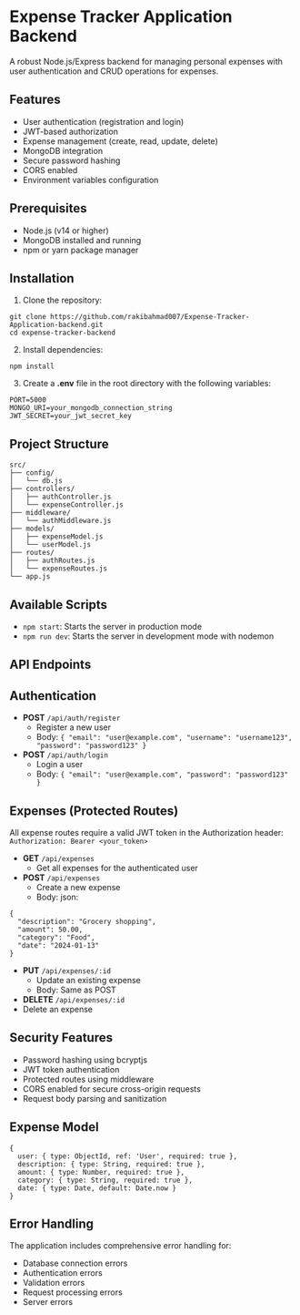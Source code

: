 # Expense Tracker Application Backend
A robust Node.js/Express backend for managing personal expenses with user authentication and CRUD operations for expenses.

## Features
- User authentication (registration and login)
- JWT-based authorization
- Expense management (create, read, update, delete)
- MongoDB integration
- Secure password hashing
- CORS enabled
- Environment variables configuration

## Prerequisites
- Node.js (v14 or higher)
- MongoDB installed and running
- npm or yarn package manager

## Installation
1. Clone the repository:
```
git clone https://github.com/rakibahmad007/Expense-Tracker-Application-backend.git
cd expense-tracker-backend
```
2. Install dependencies:
```
npm install
```
3. Create a **.env** file in the root directory with the following variables:
```
PORT=5000
MONGO_URI=your_mongodb_connection_string
JWT_SECRET=your_jwt_secret_key
```

## Project Structure
```
src/
├── config/
│   └── db.js
├── controllers/
│   ├── authController.js
│   └── expenseController.js
├── middleware/
│   └── authMiddleware.js
├── models/
│   ├── expenseModel.js
│   └── userModel.js
├── routes/
│   ├── authRoutes.js
│   └── expenseRoutes.js
└── app.js
```
## Available Scripts
- ```npm start```: Starts the server in production mode
- ```npm run dev```: Starts the server in development mode with nodemon

## API Endpoints
## Authentication
- **POST** ``` /api/auth/register ```
  - Register a new user
  - Body: ``` { "email": "user@example.com", "username": "username123", "password": "password123" } ```
- **POST** ``` /api/auth/login ```
  - Login a user
  - Body: ``` { "email": "user@example.com", "password": "password123" } ```

## Expenses (Protected Routes)
All expense routes require a valid JWT token in the Authorization header:
``` Authorization: Bearer <your_token> ```
- **GET** ``` /api/expenses ```
  - Get all expenses for the authenticated user
- **POST** ``` /api/expenses ```
  - Create a new expense
  - Body:
      json:
```
{
  "description": "Grocery shopping",
  "amount": 50.00,
  "category": "Food",
  "date": "2024-01-13"
}
```
- **PUT** ``` /api/expenses/:id ```
  - Update an existing expense
  - Body: Same as POST
-  **DELETE**  ``` /api/expenses/:id ```
  - Delete an expense

## Security Features
- Password hashing using bcryptjs
- JWT token authentication
- Protected routes using middleware
- CORS enabled for secure cross-origin requests
- Request body parsing and sanitization

## Expense Model
```
{
  user: { type: ObjectId, ref: 'User', required: true },
  description: { type: String, required: true },
  amount: { type: Number, required: true },
  category: { type: String, required: true },
  date: { type: Date, default: Date.now }
}
```

## Error Handling
The application includes comprehensive error handling for:

- Database connection errors
- Authentication errors
- Validation errors
- Request processing errors
- Server errors

      
          








  
   
